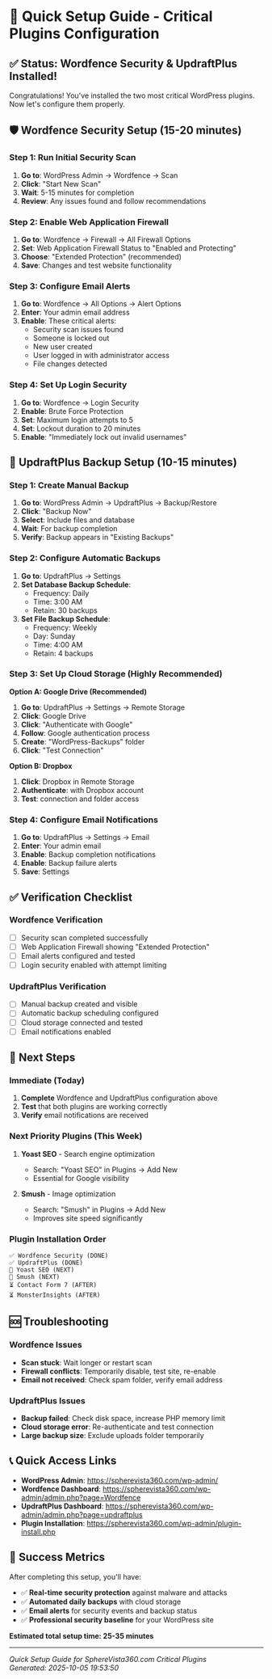 # 🚀 Quick Setup Guide - Critical Plugins Configuration

## ✅ Status: Wordfence Security & UpdraftPlus Installed!

Congratulations! You've installed the two most critical WordPress plugins. Now let's configure them properly.

## 🛡️ Wordfence Security Setup (15-20 minutes)

### Step 1: Run Initial Security Scan
1. **Go to**: WordPress Admin → Wordfence → Scan
2. **Click**: "Start New Scan"
3. **Wait**: 5-15 minutes for completion
4. **Review**: Any issues found and follow recommendations

### Step 2: Enable Web Application Firewall
1. **Go to**: Wordfence → Firewall → All Firewall Options
2. **Set**: Web Application Firewall Status to "Enabled and Protecting"
3. **Choose**: "Extended Protection" (recommended)
4. **Save**: Changes and test website functionality

### Step 3: Configure Email Alerts
1. **Go to**: Wordfence → All Options → Alert Options
2. **Enter**: Your admin email address
3. **Enable**: These critical alerts:
   - Security scan issues found
   - Someone is locked out
   - New user created
   - User logged in with administrator access
   - File changes detected

### Step 4: Set Up Login Security
1. **Go to**: Wordfence → Login Security
2. **Enable**: Brute Force Protection
3. **Set**: Maximum login attempts to 5
4. **Set**: Lockout duration to 20 minutes
5. **Enable**: "Immediately lock out invalid usernames"

## 💾 UpdraftPlus Backup Setup (10-15 minutes)

### Step 1: Create Manual Backup
1. **Go to**: WordPress Admin → UpdraftPlus → Backup/Restore
2. **Click**: "Backup Now"
3. **Select**: Include files and database
4. **Wait**: For backup completion
5. **Verify**: Backup appears in "Existing Backups"

### Step 2: Configure Automatic Backups
1. **Go to**: UpdraftPlus → Settings
2. **Set Database Backup Schedule**:
   - Frequency: Daily
   - Time: 3:00 AM
   - Retain: 30 backups
3. **Set File Backup Schedule**:
   - Frequency: Weekly
   - Day: Sunday
   - Time: 4:00 AM  
   - Retain: 4 backups

### Step 3: Set Up Cloud Storage (Highly Recommended)
**Option A: Google Drive (Recommended)**
1. **Go to**: UpdraftPlus → Settings → Remote Storage
2. **Click**: Google Drive
3. **Click**: "Authenticate with Google"
4. **Follow**: Google authentication process
5. **Create**: "WordPress-Backups" folder
6. **Click**: "Test Connection"

**Option B: Dropbox**
1. **Click**: Dropbox in Remote Storage
2. **Authenticate**: with Dropbox account
3. **Test**: connection and folder access

### Step 4: Configure Email Notifications
1. **Go to**: UpdraftPlus → Settings → Email
2. **Enter**: Your admin email
3. **Enable**: Backup completion notifications
4. **Enable**: Backup failure alerts
5. **Save**: Settings

## ✅ Verification Checklist

### Wordfence Verification
- [ ] Security scan completed successfully
- [ ] Web Application Firewall showing "Extended Protection"
- [ ] Email alerts configured and tested
- [ ] Login security enabled with attempt limiting

### UpdraftPlus Verification  
- [ ] Manual backup created and visible
- [ ] Automatic backup scheduling configured
- [ ] Cloud storage connected and tested
- [ ] Email notifications enabled

## 🔄 Next Steps

### Immediate (Today)
1. **Complete** Wordfence and UpdraftPlus configuration above
2. **Test** that both plugins are working correctly
3. **Verify** email notifications are received

### Next Priority Plugins (This Week)
1. **Yoast SEO** - Search engine optimization
   - Search: "Yoast SEO" in Plugins → Add New
   - Essential for Google visibility

2. **Smush** - Image optimization  
   - Search: "Smush" in Plugins → Add New
   - Improves site speed significantly

### Plugin Installation Order
```
✅ Wordfence Security (DONE)
✅ UpdraftPlus (DONE)
🔄 Yoast SEO (NEXT)
🔄 Smush (NEXT)
⏳ Contact Form 7 (AFTER)
⏳ MonsterInsights (AFTER)
```

## 🆘 Troubleshooting

### Wordfence Issues
- **Scan stuck**: Wait longer or restart scan
- **Firewall conflicts**: Temporarily disable, test site, re-enable
- **Email not received**: Check spam folder, verify email address

### UpdraftPlus Issues
- **Backup failed**: Check disk space, increase PHP memory limit
- **Cloud storage error**: Re-authenticate and test connection
- **Large backup size**: Exclude uploads folder temporarily

## 📞 Quick Access Links

- **WordPress Admin**: https://spherevista360.com/wp-admin/
- **Wordfence Dashboard**: https://spherevista360.com/wp-admin/admin.php?page=Wordfence
- **UpdraftPlus Dashboard**: https://spherevista360.com/wp-admin/admin.php?page=updraftplus
- **Plugin Installation**: https://spherevista360.com/wp-admin/plugin-install.php

## 🎯 Success Metrics

After completing this setup, you'll have:
- ✅ **Real-time security protection** against malware and attacks
- ✅ **Automated daily backups** with cloud storage
- ✅ **Email alerts** for security events and backup status
- ✅ **Professional security baseline** for your WordPress site

**Estimated total setup time: 25-35 minutes**

---

*Quick Setup Guide for SphereVista360.com Critical Plugins*  
*Generated: 2025-10-05 19:53:50*

